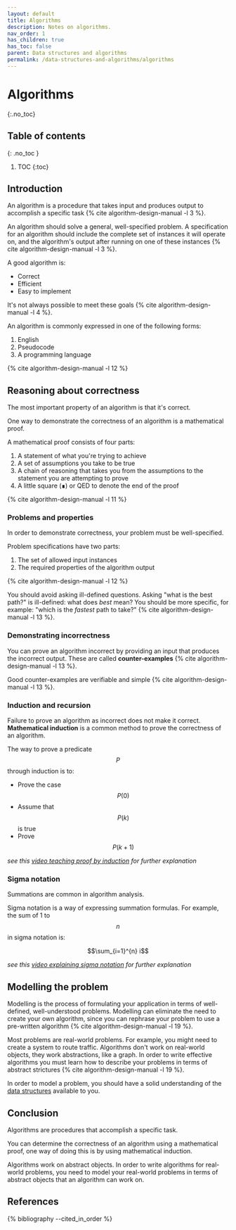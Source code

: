 ```yaml
---
layout: default
title: Algorithms
description: Notes on algorithms.
nav_order: 1
has_children: true
has_toc: false
parent: Data structures and algorithms
permalink: /data-structures-and-algorithms/algorithms
---
```


<!-- prettier-ignore-start -->

# Algorithms
{:.no_toc}

## Table of contents
{: .no_toc }

1. TOC
{:toc}

<!-- prettier-ignore-end -->

## Introduction

An algorithm is a procedure that takes input and produces output to accomplish a specific task {% cite algorithm-design-manual -l 3 %}.

An algorithm should solve a general, well-specified problem. A specification for an algorithm should include the complete set of instances it will operate on, and the algorithm's output after running on one of these instances {% cite algorithm-design-manual -l 3 %}.

A good algorithm is:

- Correct
- Efficient
- Easy to implement

It's not always possible to meet these goals {% cite algorithm-design-manual -l 4 %}.

An algorithm is commonly expressed in one of the following forms:

1. English
2. Pseudocode
3. A programming language

{% cite algorithm-design-manual -l 12 %}

## Reasoning about correctness

The most important property of an algorithm is that it's correct.

One way to demonstrate the correctness of an algorithm is a mathematical proof.

A mathematical proof consists of four parts:

1. A statement of what you're trying to achieve
2. A set of assumptions you take to be true
3. A chain of reasoning that takes you from the assumptions to the statement you are attempting to prove
4. A little square (∎) or QED to denote the end of the proof

{% cite algorithm-design-manual -l 11 %}

### Problems and properties

In order to demonstrate correctness, your problem must be well-specified.

Problem specifications have two parts:

1. The set of allowed input instances
2. The required properties of the algorithm output

{% cite algorithm-design-manual -l 12 %}

You should avoid asking ill-defined questions. Asking "what is the best path?" is ill-defined: what does _best_ mean? You should be more specific, for example: "which is the _fastest_ path to take?" {% cite algorithm-design-manual -l 13 %}.

### Demonstrating incorrectness

You can prove an algorithm incorrect by providing an input that produces the incorrect output. These are called **counter-examples** {% cite algorithm-design-manual -l 13 %}.

Good counter-examples are verifiable and simple {% cite algorithm-design-manual -l 13 %}.

### Induction and recursion

Failure to prove an algorithm as incorrect does not make it correct. **Mathematical induction** is a common method to prove the correctness of an algorithm.

The way to prove a predicate $$P$$ through induction is to:

- Prove the case $$P(0)$$
- Assume that $$P(k)$$ is true
- Prove $$P(k+1)$$

_see this [video teaching proof by induction](https://www.youtube.com/watch?v=wblW_M_HVQ8) for further explanation_

### Sigma notation

Summations are common in algorithm analysis.

Sigma notation is a way of expressing summation formulas. For example, the sum of 1 to $$n$$ in sigma notation is:

$$\sum_{i=1}^{n} i$$

_see this [video explaining sigma notation](https://www.youtube.com/watch?v=5jwXThH6fg4) for further explanation_

## Modelling the problem

Modelling is the process of formulating your application in terms of well-defined, well-understood problems. Modelling can eliminate the need to create your own algorithm, since you can rephrase your problem to use a pre-written algorithm {% cite algorithm-design-manual -l 19 %}.

Most problems are real-world problems. For example, you might need to create a system to route traffic. Algorithms don't work on real-world objects, they work abstractions, like a graph. In order to write effective algorithms you must learn how to describe your problems in terms of abstract strictures {% cite algorithm-design-manual -l 19 %}.

In order to model a problem, you should have a solid understanding of the [data structures](../data-structures-and-algorithms/data-structures.md) available to you.

## Conclusion

Algorithms are procedures that accomplish a specific task.

You can determine the correctness of an algorithm using a mathematical proof, one way of doing this is by using mathematical induction.

Algorithms work on abstract objects. In order to write algorithms for real-world problems, you need to model your real-world problems in terms of abstract objects that an algorithm can work on.

## References

{% bibliography --cited_in_order %}
